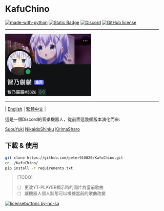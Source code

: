 # KafuChino

[![made-with-python](https://img.shields.io/badge/Made%20with-Python-1f425f.svg)](https://www.python.org/)
[![Static Badge](https://img.shields.io/badge/python-3.10%2B-blue)](https://www.python.org/downloads/release/python-3100/)
[![Discord](https://badgen.net/badge/icon/discord?icon=discord&label)](https://https://discord.com/)
[![GitHub license](https://img.shields.io/github/license/Naereen/StrapDown.js.svg)](https://github.com/peter910820/KafuChino/blob/main/LICENSE) 

---

![bot image](./doc/img/bot.png) 

---
| [English](/) | [繁體中文](./doc/README_zh.md) |  

這是一個Discord的音樂機器人，從前面這幾個版本演化而來:  

[SuouYuki](https://github.com/peter910820/SuouYuki) 
[NikaidoShinku](https://github.com/peter910820/NikaidoShinku) 
[KirimaSharo](.https://github.com/peter910820/KirimaSharo) 

## 下載 & 使用 
```bash
git clone https://github.com/peter910820/KafuChino.git
cd ./KafuChino/
pip install -r requirements.txt
```  

> [TODO]  
> - [ ] 更改YT-PLAYER顯示時的圖片為當前歌曲
> - [ ] 讓機器人個人狀態可以根據當前的歌曲改變

[![licensebuttons by-nc-sa](https://licensebuttons.net/l/by-nc-sa/3.0/88x31.png)](https://creativecommons.org/licenses/by-nc-sa/4.0)